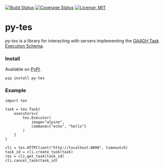 [![Build Status](https://travis-ci.org/ohsu-comp-bio/py-tes.svg?branch=master)](https://travis-ci.org/ohsu-comp-bio/py-tes)
[![Coverage Status](https://coveralls.io/repos/github/ohsu-comp-bio/py-tes/badge.svg?branch=master)](https://coveralls.io/github/ohsu-comp-bio/py-tes?branch=master)
[![License: MIT](https://img.shields.io/badge/License-MIT-yellow.svg)](https://opensource.org/licenses/MIT)

py-tes
======

_py-tes_ is a library for interacting with servers implementing the [GA4GH Task Execution Schema](https://github.com/ga4gh/task-execution-schemas).


### Install

Available on [PyPI](https://pypi.org/project/py-tes/).

```
pip install py-tes
```

### Example

```
import tes

task = tes.Task(
    executors=[
        tes.Executor(
            image="alpine",
            command=["echo", "hello"]
        )
    ]
)

cli = tes.HTTPClient("http://localhost:8000", timeout=5)
task_id = cli.create_task(task)
res = cli.get_task(task_id)
cli.cancel_task(task_id)
```
